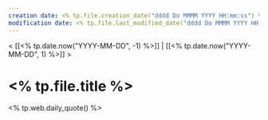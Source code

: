 ```yaml
---
creation date: <% tp.file.creation_date("dddd Do MMMM YYYY HH:mm:ss") %>
modification date: <% tp.file.last_modified_date("dddd Do MMMM YYYY HH :mm:ss") %>
---
```


< [[<% tp.date.now("YYYY-MM-DD", -1) %>]] | [[<% tp.date.now("YYYY-MM-DD", 1) %>]] >

# <% tp.file.title %>

<% tp.web.daily_quote() %>
